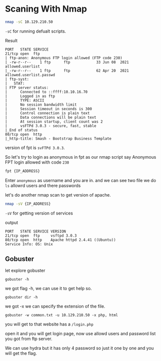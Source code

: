 
# Scaning With Nmap

```bash
nmap -sC 10.129.210.50
```

`-sC` for running defualt scripts.

Result

```
PORT   STATE SERVICE
21/tcp open  ftp
| ftp-anon: Anonymous FTP login allowed (FTP code 230)
| -rw-r--r--    1 ftp      ftp            33 Jun 08  2021 allowed.userlist
|_-rw-r--r--    1 ftp      ftp            62 Apr 20  2021 allowed.userlist.passwd
| ftp-syst:
|   STAT:
| FTP server status:
|      Connected to ::ffff:10.10.16.70
|      Logged in as ftp
|      TYPE: ASCII
|      No session bandwidth limit
|      Session timeout in seconds is 300
|      Control connection is plain text
|      Data connections will be plain text
|      At session startup, client count was 2
|      vsFTPd 3.0.3 - secure, fast, stable
|_End of status
80/tcp open  http
|_http-title: Smash - Bootstrap Business Template
```

version of fpt is `svFTPd 3.0.3`.

So let's try to login as anonymous in fpt as our nmap script say Anonymous FPT login allowed with code `230`

```bash
fpt {IP_ADDRESS}
```

Enter `anonymous` as username and you are in. and we can see two file we do `ls`  allowrd users and there passwords

let's do another nmap scan to get version of apache.

```bash
nmap -sV {IP_ADDRESS}
```

`-sV` for getting version of services

output

```
PORT   STATE SERVICE VERSION
21/tcp open  ftp     vsftpd 3.0.3
80/tcp open  http    Apache httpd 2.4.41 ((Ubuntu))
Service Info: OS: Unix
```

## Gobuster

let explore gobuster

```
gobuster -h
```

we got flag -h, we can use it to get help so.

```
gobuster dir -h
```

we got -x we can specify the extension of the file.

```
gobuster -w common.txt -u 10.129.210.50 -x php, html
```

you will get to that website has a `/login.php`

open it and you will get login page, now use allowd users and password list you got from ftp server.

We can use hydra but it has only 4 password so just it one by one and you will get the flag.